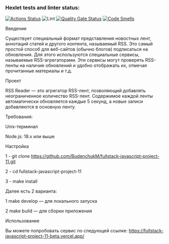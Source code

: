 ### Hexlet tests and linter status:
[![Actions Status](https://github.com/BudenchukM/fullstack-javascript-project-11/actions/workflows/hexlet-check.yml/badge.svg)](https://github.com/BudenchukM/fullstack-javascript-project-11/actions)
![Lint](https://github.com/BudenchukM/fullstack-javascript-project-11/actions/workflows/lint.yml/badge.svg)
[![Quality Gate Status](https://sonarcloud.io/api/project_badges/measure?project=BudenchukM_fullstack-javascript-project-11&metric=alert_status)](https://sonarcloud.io/summary/new_code?id=BudenchukM_fullstack-javascript-project-11)
[![Code Smells](https://sonarcloud.io/api/project_badges/measure?project=BudenchukM_fullstack-javascript-project-11&metric=code_smells)](https://sonarcloud.io/summary/new_code?id=BudenchukM_fullstack-javascript-project-11)



Введение

Существует специальный формат представления новостных лент, аннотаций статей и другого контента, называемый RSS. Это самый простой способ для веб-сайтов (обычно блогов) подписаться на обновления. Для этого используются специальные сервисы, называемые RSS-агрегаторами. Эти сервисы могут проверять RSS-ленты на наличие обновлений и удобно отображать их, отмечая прочитанные материалы и т.д.

Проект

RSS Reader — это агрегатор RSS-лент, позволяющий добавлять неограниченное количество RSS-лент. Содержимое каждой ленты автоматически обновляется каждые 5 секунд, а новые записи добавляются в основную ленту.

Требования:

Unix-терминал

Node.js: 18.x или выше

Настройка 

1 - git clone https://github.com/BudenchukM/fullstack-javascript-project-11.git

2 - cd fullstack-javascript-project-11

3 - make install


Далее есть 2 варианта:

 1 make develop — для локального запуска

 2 make build — для сборки приложения

Использование

Вы можете попробовать сервис по следующей ссылке:
https://fullstack-javascript-project-11-beta.vercel.app/
